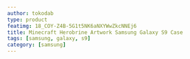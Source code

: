 ```yaml
---
author: tokodab
type: product
featimg: 18_COY-Z4B-5G1t5NK6aNXYWwZkcNNEj6
title: Minecraft Herobrine Artwork Samsung Galaxy S9 Case
tags: [samsung, galaxy, s9]
category: [samsung]
---
```

